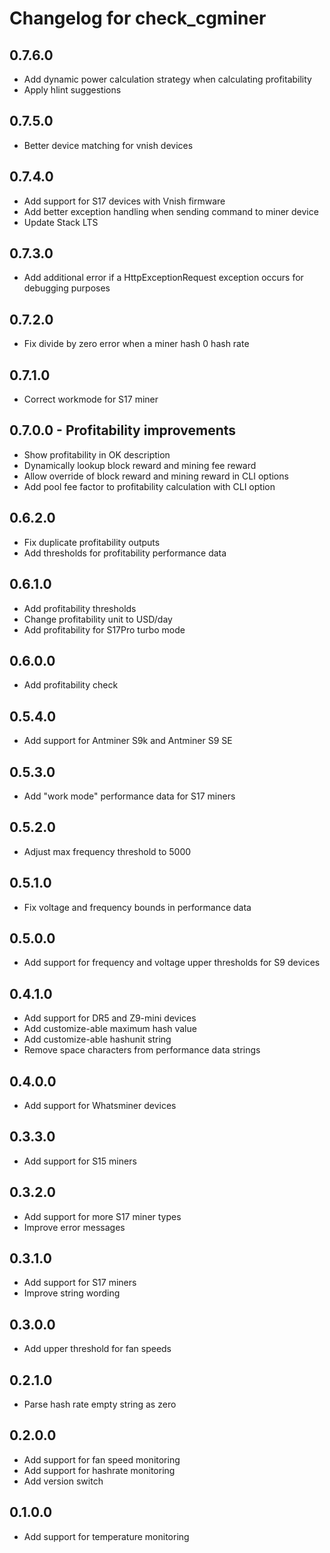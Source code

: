 # Changelog for check_cgminer

## 0.7.6.0

- Add dynamic power calculation strategy when calculating profitability
- Apply hlint suggestions

## 0.7.5.0

- Better device matching for vnish devices

## 0.7.4.0

- Add support for S17 devices with Vnish firmware
- Add better exception handling when sending command to miner device
- Update Stack LTS

## 0.7.3.0

- Add additional error if a HttpExceptionRequest exception occurs for debugging purposes

## 0.7.2.0

- Fix divide by zero error when a miner hash 0 hash rate

## 0.7.1.0

- Correct workmode for S17 miner

## 0.7.0.0 - Profitability improvements

- Show profitability in OK description
- Dynamically lookup block reward and mining fee reward
- Allow override of block reward and mining reward in CLI options
- Add pool fee factor to profitability calculation with CLI option

## 0.6.2.0

- Fix duplicate profitability outputs
- Add thresholds for profitability performance data

## 0.6.1.0

- Add profitability thresholds
- Change profitability unit to USD/day
- Add profitability for S17Pro turbo mode

## 0.6.0.0

- Add profitability check

## 0.5.4.0

- Add support for Antminer S9k and Antminer S9 SE

## 0.5.3.0

- Add "work mode" performance data for S17 miners

## 0.5.2.0

- Adjust max frequency threshold to 5000

## 0.5.1.0

- Fix voltage and frequency bounds in performance data

## 0.5.0.0

- Add support for frequency and voltage upper thresholds for S9 devices

## 0.4.1.0

- Add support for DR5 and Z9-mini devices
- Add customize-able maximum hash value
- Add customize-able hashunit string
- Remove space characters from performance data strings

## 0.4.0.0

- Add support for Whatsminer devices

## 0.3.3.0

- Add support for S15 miners

## 0.3.2.0

- Add support for more S17 miner types
- Improve error messages

## 0.3.1.0

- Add support for S17 miners
- Improve string wording

## 0.3.0.0

- Add upper threshold for fan speeds

## 0.2.1.0

- Parse hash rate empty string as zero

## 0.2.0.0

- Add support for fan speed monitoring
- Add support for hashrate monitoring
- Add version switch

## 0.1.0.0

- Add support for temperature monitoring
